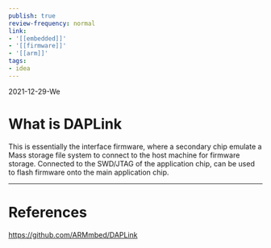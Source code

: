 ```yaml
---
publish: true
review-frequency: normal
link:
- '[[embedded]]'
- '[[firmware]]'
- '[[arm]]'
tags:
- idea
---
```

2021-12-29-We

# What is DAPLink

This is essentially the interface firmware, where a secondary chip emulate a Mass storage file system to connect to the host machine for firmware storage. Connected to the SWD/JTAG of the application chip, can be used to flash firmware onto the main application chip.

---
# References
https://github.com/ARMmbed/DAPLink